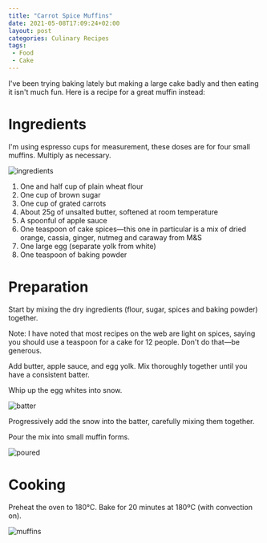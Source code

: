 ```yaml
---
title: "Carrot Spice Muffins"
date: 2021-05-08T17:09:24+02:00
layout: post
categories: Culinary Recipes
tags:
 - Food
 - Cake
---
```


I've been trying baking lately but making a large cake badly and then eating it isn't much fun. Here is a recipe for a great muffin instead:

# Ingredients

I'm using espresso cups for measurement, these doses are for four small muffins. Multiply as necessary.

![ingredients]

1. One and half cup of plain wheat flour
2. One cup of brown sugar
3. One cup of grated carrots
4. About 25g of unsalted butter, softened at room temperature
5. A spoonful of apple sauce
5. One teaspoon of cake spices—this one in particular is a mix of dried orange, cassia, ginger, nutmeg and caraway from M&S
6. One large egg (separate yolk from white)
7. One teaspoon of baking powder

# Preparation

Start by mixing the dry ingredients (flour, sugar, spices and baking powder) together.

<aside class="note">Note: I have noted that most recipes on the web are light on spices, saying you should use a teaspoon for a cake for 12 people. Don't do that—be generous.</aside>

Add butter, apple sauce, and egg yolk. Mix thoroughly together until you have a consistent batter.

Whip up the egg whites into snow.

![batter]

Progressively add the snow into the batter, carefully mixing them together.

Pour the mix into small muffin forms.

![poured]

# Cooking

Preheat the oven to 180°C. Bake for 20 minutes at 180ºC (with convection on).

![muffins]

[ingredients]: /images/carrot-spice-muffins/ingredients.jpg "Required ingredients"
[batter]: /images/carrot-spice-muffins/batter.jpg "Prepared batter and egg white snow"
[poured]: /images/carrot-spice-muffins/poured.jpg "Batter ready go to into the oven"
[muffins]: /images/carrot-spice-muffins/muffins.jpg "Muffins ready to be eaten"
